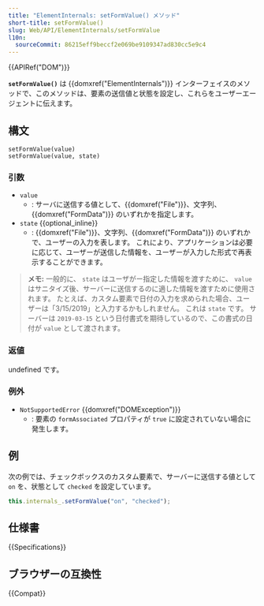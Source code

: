 ```yaml
---
title: "ElementInternals: setFormValue() メソッド"
short-title: setFormValue()
slug: Web/API/ElementInternals/setFormValue
l10n:
  sourceCommit: 86215eff9beccf2e069be9109347ad830cc5e9c4
---
```


{{APIRef("DOM")}}

**`setFormValue()`** は {{domxref("ElementInternals")}} インターフェイスのメソッドで、このメソッドは、要素の送信値と状態を設定し、これらをユーザーエージェントに伝えます。

## 構文

```js-nolint
setFormValue(value)
setFormValue(value, state)
```

### 引数

- `value`
  - : サーバに送信する値として、{{domxref("File")}}、文字列、{{domxref("FormData")}} のいずれかを指定します。
- `state` {{optional_inline}}
  - : {{domxref("File")}}、文字列、{{domxref("FormData")}} のいずれかで、ユーザーの入力を表します。
    これにより、アプリケーションは必要に応じて、ユーザーが送信した情報を、ユーザーが入力した形式で再表示することができます。

> **メモ:** 一般的に、 `state` はユーザがー指定した情報を渡すために、 `value` はサニタイズ後、サーバーに送信するのに適した情報を渡すために使用されます。
> たとえば、カスタム要素で日付の入力を求められた場合、ユーザーは「3/15/2019」と入力するかもしれません。
> これは `state` です。
> サーバーは `2019-03-15` という日付書式を期待しているので、この書式の日付が `value` として渡されます。

### 返値

undefined です。

### 例外

- `NotSupportedError` {{domxref("DOMException")}}
  - : 要素の `formAssociated` プロパティが `true` に設定されていない場合に発生します。

## 例

次の例では、チェックボックスのカスタム要素で、サーバーに送信する値として `on` を、状態として `checked` を設定しています。

```js
this.internals_.setFormValue("on", "checked");
```

## 仕様書

{{Specifications}}

## ブラウザーの互換性

{{Compat}}
